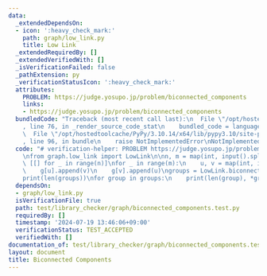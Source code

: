 ```yaml
---
data:
  _extendedDependsOn:
  - icon: ':heavy_check_mark:'
    path: graph/low_link.py
    title: Low Link
  _extendedRequiredBy: []
  _extendedVerifiedWith: []
  _isVerificationFailed: false
  _pathExtension: py
  _verificationStatusIcon: ':heavy_check_mark:'
  attributes:
    PROBLEM: https://judge.yosupo.jp/problem/biconnected_components
    links:
    - https://judge.yosupo.jp/problem/biconnected_components
  bundledCode: "Traceback (most recent call last):\n  File \"/opt/hostedtoolcache/PyPy/3.10.14/x64/lib/pypy3.10/site-packages/onlinejudge_verify/documentation/build.py\"\
    , line 76, in _render_source_code_stat\n    bundled_code = language.bundle(\n\
    \  File \"/opt/hostedtoolcache/PyPy/3.10.14/x64/lib/pypy3.10/site-packages/onlinejudge_verify/languages/python.py\"\
    , line 96, in bundle\n    raise NotImplementedError\nNotImplementedError\n"
  code: "# verification-helper: PROBLEM https://judge.yosupo.jp/problem/biconnected_components\n\
    \nfrom graph.low_link import LowLink\n\nn, m = map(int, input().split())\ng =\
    \ [[] for _ in range(n)]\nfor _ in range(m):\n    u, v = map(int, input().split())\n\
    \    g[u].append(v)\n    g[v].append(u)\ngroups = LowLink.biconnected_components_verticle(g)\n\
    print(len(groups))\nfor group in groups:\n    print(len(group), *group)\n"
  dependsOn:
  - graph/low_link.py
  isVerificationFile: true
  path: test/library_checker/graph/biconnected_components.test.py
  requiredBy: []
  timestamp: '2024-07-19 13:46:06+09:00'
  verificationStatus: TEST_ACCEPTED
  verifiedWith: []
documentation_of: test/library_checker/graph/biconnected_components.test.py
layout: document
title: Biconnected Components
---
```


